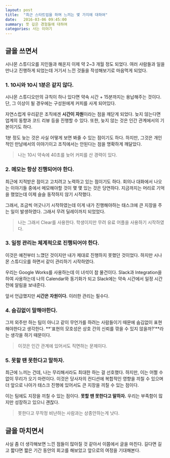 ```yaml
---
layout: post
title:  "최근 스타트업을 하며 느끼는 몇 가지에 대하여"
date:   2016-03-06 09:45:00
summary: 뜻 깊은 경험들에 대하여
categories: 사는 이야기
---
```


## 글을 쓰면서

시나몬 스튜디오를 지인들과 해온지 이제 약 2~3 개월 정도 되었다. 여러 사람들과 일을 만나고 진행하게 되었는데 거기서 느낀 것들을 작성해보기로 마음먹게 되었다.

### 1. 10시와 10시 1분은 같지 않다.

시나몬 스튜디오만의 규칙이 하나 있다면 약속 시간 + 15분까지는 용납해주는 것이다. 단, 그 이상이 될 경우에는 구성원에게 커피를 사게 되어있다.

자연스럽게 우리같은 조직에겐 **시간이 자원**이라는 점을 깨닫게 되었다. 늦지 않는다면 업계의 동향과 코드 리뷰 등을 진행할 수 있다. 또한, 늦지 않는 것은 인간 관계에서의 기본이기도 하다.

1분 정도 늦는 것은 사실 어떻게 보면 봐줄 수 있는 점이기도 하다. 하지만, 그것은 개인적인 만남에서의 이야기이고 조직에서는 안된다는 점을 명확하게 깨달았다.

> 나는 10시 약속에 40초를 늦어 커피를 산 경력이 있다.

### 2. 메모는 항상 진행되어야 한다.

최근에 지적받은 점이고 고치려고 노력하고 있는 점이기도 하다. 회의나 대화에서 나오는 이야기들 중에서 메모해야할 것이 몇 몇 있는 것은 당연하다. 지금까지는 머리로 기억을 했었는데 이제 슬슬 동작하지 않기 시작했다.

그래서, 조금씩 어긋나기 시작하였는데 이게 내가 진행해야하는 태스크에 큰 지장을 주는 일이 발생하였다. 그래서 무려 딜레이까지 되었었다.

> 나는 그래서 Clear를 사용한다. 학생이지만 무려 유료 어플을 사용하기 시작하였다.


### 3. 일정 관리는 체계적으로 진행되어야 한다.

이것은 예전부터 느꼈던 것이지만 내가 제대로 진행하지 못했던 것이었다. 하지만 시나몬 스튜디오를 하면서 같이 관리하기 시작하였다.

우리는 Google Works를 사용하는데 이 녀석이 참 물건이다. Slack과 Integration을 하여 사용하는데 나의 Calendar와 동기화가 되고 Slack에는 약속 시간에서 일정 시간 전에 알림을 보내준다. 

앞서 언급했지만 **시간은 자원이다.** 이러한 관리는 필수다.

### 4. 숨김없이 말해야한다.

그저 외주만 하는 팀이 아니고 같이 무언가를 하려는 사람들이기 때문에 숨김없이 표현해야한다고 생각한다. **'표현의 모호성은 상호 간의 신뢰를 깎을 수 있지 않을까?'**라는 생각을 하기 때문이다.

> 이것은 인간 관계에 있어서도 직면하는 문제이다.

### 5. 못할 땐 못한다고 말하자.

최근에 느끼는 건데, 나는 무리해서라도 최대한 하는 걸 선호했다. 하지만, 이는 어쩔 수 없이 무리가 오기 마련이다. 이것은 당사자의 컨디션에 복합적인 영향을 끼칠 수 있으며 더 앞으로 나아가 태스크 진행에 있어서도 큰 지장을 끼칠 수 있는 점이다.

이는 팀에도 지장을 끼칠 수 있는 점이다. **못할 땐 못한다고 말하자.** 우리는 부족함이 많지만 성장하고 있으니 괜찮다.

> 못한다고 무작정 비난하는 사람과는 상종안하는게 낫다.

## 글을 마치면서

사실 좀 더 생각해보면 느낀 점들이 많아질 것 같아서 이쯤에서 글을 마친다. 길다면 길고 짧다면 짧은 기간 동안의 회고를 해보았고 앞으로의 여정을 기대해본다.
